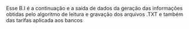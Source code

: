 Esse B.I é a continuação e a saída de dados da geração das informações obtidas pelo algoritmo de leitura e gravação dos arquivos .TXT e também das tarifas aplicada aos bancos
